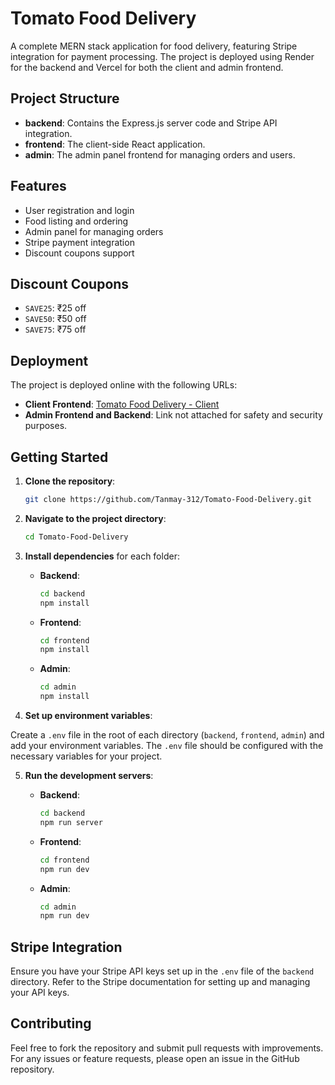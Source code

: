 # Tomato Food Delivery

A complete MERN stack application for food delivery, featuring Stripe integration for payment processing. The project is deployed using Render for the backend and Vercel for both the client and admin frontend.

## Project Structure

- **backend**: Contains the Express.js server code and Stripe API integration.
- **frontend**: The client-side React application.
- **admin**: The admin panel frontend for managing orders and users.

## Features

- User registration and login
- Food listing and ordering
- Admin panel for managing orders
- Stripe payment integration
- Discount coupons support

## Discount Coupons

- `SAVE25`: ₹25 off
- `SAVE50`: ₹50 off
- `SAVE75`: ₹75 off

## Deployment

The project is deployed online with the following URLs:

- **Client Frontend**: [Tomato Food Delivery - Client](https://tomato-food-delivery-tanmay-312s-projects.vercel.app/)
- **Admin Frontend and Backend**: Link not attached for safety and security purposes.

## Getting Started

1. **Clone the repository**:

   ```bash
   git clone https://github.com/Tanmay-312/Tomato-Food-Delivery.git

2. **Navigate to the project directory**:

   ```bash
   cd Tomato-Food-Delivery
   ```

3. **Install dependencies** for each folder:

   - **Backend**:

     ```bash
     cd backend
     npm install
     ```

   - **Frontend**:

     ```bash
     cd frontend
     npm install
     ```

   - **Admin**:

     ```bash
     cd admin
     npm install
     ```

4. **Set up environment variables**:

Create a `.env` file in the root of each directory (`backend`, `frontend`, `admin`) and add your environment variables. The `.env` file should be configured with the necessary variables for your project.

5. **Run the development servers**:

   - **Backend**:

     ```bash
     cd backend
     npm run server
     ```

   - **Frontend**:

     ```bash
     cd frontend
     npm run dev
     ```

   - **Admin**:

     ```bash
     cd admin
     npm run dev
     ```

## Stripe Integration

Ensure you have your Stripe API keys set up in the `.env` file of the `backend` directory. Refer to the Stripe documentation for setting up and managing your API keys.

## Contributing

Feel free to fork the repository and submit pull requests with improvements. For any issues or feature requests, please open an issue in the GitHub repository.

